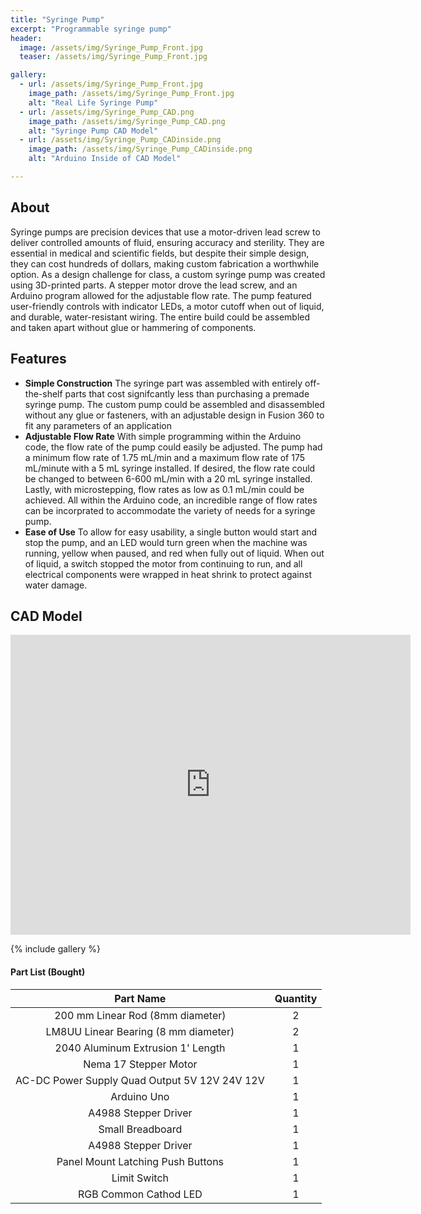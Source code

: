 ```yaml
---
title: "Syringe Pump"
excerpt: "Programmable syringe pump"
header:
  image: /assets/img/Syringe_Pump_Front.jpg
  teaser: /assets/img/Syringe_Pump_Front.jpg

gallery:
  - url: /assets/img/Syringe_Pump_Front.jpg
    image_path: /assets/img/Syringe_Pump_Front.jpg
    alt: "Real Life Syringe Pump"
  - url: /assets/img/Syringe_Pump_CAD.png
    image_path: /assets/img/Syringe_Pump_CAD.png
    alt: "Syringe Pump CAD Model"
  - url: /assets/img/Syringe_Pump_CADinside.png
    image_path: /assets/img/Syringe_Pump_CADinside.png
    alt: "Arduino Inside of CAD Model"

---
```


## About
Syringe pumps are precision devices that use a motor-driven lead screw to deliver controlled amounts of fluid, ensuring accuracy and sterility. They are essential in medical and scientific fields, but despite their simple design, they can cost hundreds of dollars, making custom fabrication a worthwhile option. As a design challenge for class, a custom syringe pump was created using 3D-printed parts. A stepper motor drove the lead screw, and an Arduino program allowed for the adjustable flow rate. The pump featured user-friendly controls with indicator LEDs, a motor cutoff when out of liquid, and durable, water-resistant wiring. The entire build could be assembled and taken apart without glue or hammering of components.

## Features

* **Simple Construction** The syringe part was assembled with entirely off-the-shelf parts that cost signifcantly less than purchasing a premade syringe pump. The custom pump could be assembled and disassembled without any glue or fasteners, with an adjustable design in Fusion 360 to fit any parameters of an application
* **Adjustable Flow Rate** With simple programming within the Arduino code, the flow rate of the pump could easily be adjusted. The pump had a minimum flow rate of 1.75 mL/min and a maximum flow rate of 175 mL/minute with a 5 mL syringe installed. If desired, the flow rate could be changed to between 6-600 mL/min with a 20 mL syringe installed. Lastly, with microstepping, flow rates as low as 0.1 mL/min could be achieved. All within the Arduino code, an incredible range of flow rates can be incorprated to accommodate the variety of needs for a syringe pump.
* **Ease of Use** To allow for easy usability, a single button would start and stop the pump, and an LED would turn green when the machine was running, yellow when paused, and red when fully out of liquid. When out of liquid, a switch stopped the motor from continuing to run, and all electrical components were wrapped in heat shrink to protect against water damage.

## CAD Model
<iframe src="https://vanderbilt643.autodesk360.com/shares/public/SH286ddQT78850c0d8a4c61ba362f5253333?mode=embed" width="640" height="480" allowfullscreen="true" webkitallowfullscreen="true" mozallowfullscreen="true"  frameborder="0"></iframe>

{% include gallery %}

#### Part List (Bought)

| Part Name                                     | Quantity|
| :--------------------------------------------:|:--:|
| 200 mm Linear Rod (8mm diameter)              | 2  |
| LM8UU Linear Bearing (8 mm diameter)          | 2  |
| 2040 Aluminum Extrusion 1' Length             | 1  |
| Nema 17 Stepper Motor                         | 1  |
| AC-DC Power Supply Quad Output 5V 12V 24V 12V | 1  |
| Arduino Uno                                   | 1  |
| A4988 Stepper Driver                          | 1  |
| Small Breadboard                              | 1  |
| A4988 Stepper Driver                          | 1  |
| Panel Mount Latching Push Buttons             | 1  |
| Limit Switch                                  | 1  |
| RGB Common Cathod LED                         | 1  |
